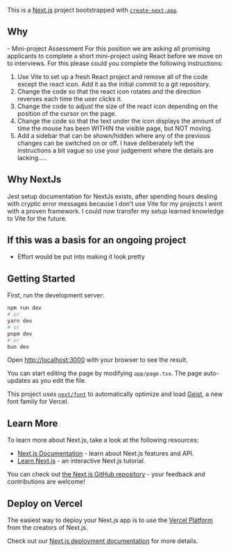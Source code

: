 This is a [Next.js](https://nextjs.org) project bootstrapped with [`create-next-app`](https://nextjs.org/docs/app/api-reference/cli/create-next-app).

## Why

<Company Name> - Mini-project Assessment
For this position we are asking all promising applicants to complete a short mini-project using React before we
move on to interviews.
For this please could you complete the following instructions:

1. Use Vite to set up a fresh React project and remove all of the code except the react icon. Add it as the
   initial commit to a git repository.
2. Change the code so that the react icon rotates and the direction reverses each time the user clicks it.
3. Change the code to adjust the size of the react icon depending on the position of the cursor on the
   page.
4. Change the code so that the text under the icon displays the amount of time the mouse has been
   WITHIN the visible page, but NOT moving.
5. Add a sidebar that can be shown/hidden where any of the previous changes can be switched on or off.
   I have deliberately left the instructions a bit vague so use your judgement where the details are lacking.....

## Why NextJs

Jest setup documentation for NextJs exists, after spending hours dealing with cryptic error messages because I don't use Vite for my projects I went with a proven framework. I could now transfer my setup learned knowledge to Vite for the future.

## If this was a basis for an ongoing project

- Effort would be put into making it look pretty

## Getting Started

First, run the development server:

```bash
npm run dev
# or
yarn dev
# or
pnpm dev
# or
bun dev
```

Open [http://localhost:3000](http://localhost:3000) with your browser to see the result.

You can start editing the page by modifying `app/page.tsx`. The page auto-updates as you edit the file.

This project uses [`next/font`](https://nextjs.org/docs/app/building-your-application/optimizing/fonts) to automatically optimize and load [Geist](https://vercel.com/font), a new font family for Vercel.

## Learn More

To learn more about Next.js, take a look at the following resources:

- [Next.js Documentation](https://nextjs.org/docs) - learn about Next.js features and API.
- [Learn Next.js](https://nextjs.org/learn) - an interactive Next.js tutorial.

You can check out [the Next.js GitHub repository](https://github.com/vercel/next.js) - your feedback and contributions are welcome!

## Deploy on Vercel

The easiest way to deploy your Next.js app is to use the [Vercel Platform](https://vercel.com/new?utm_medium=default-template&filter=next.js&utm_source=create-next-app&utm_campaign=create-next-app-readme) from the creators of Next.js.

Check out our [Next.js deployment documentation](https://nextjs.org/docs/app/building-your-application/deploying) for more details.
